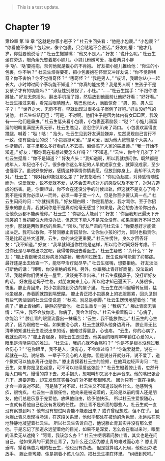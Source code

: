 > This is a test update.
# Chapter 19

第19章 第 19 章
“这就是你家小崽子？”
杜云生回头看：“他是小包裹。”
“小包裹？”
“你看他不像吗？包起来，像个包裹，只会哒哒不会说话。”
好友吐槽：“他才几岁，你就要他说话？”
杜云生撇撇嘴：“他又不是人。”
好友：“说什么呢。”
杜云生坐在旁边，眼角余光瞥着那小娃儿，小娃儿粉嫩可爱，抬着两只小胖手‘哒’、‘哒’要抱抱，奈何他就是狠心的不肯抱。
好友把小娃儿推给他：“你生的小包裹，你不哄？”
杜云生烦得要死，把小包裹抱在怀里又冲好友说：“你不觉得稀奇？你不害怕？你不觉得奇怪？”
“哪奇怪？”
“我是男人。”
“废话，我跟你从小一起长大，小时蹲过同个茅坑能不知道？”
“你真的能接受？我是男人啊！生孩子不是女孩子才有的功能吗？”
“涉及性别歧视了，小杜。”
“……”杜云生摆手：“不跟你瞎掰扯。”
好友无奈摇头，翻出手机搜了搜，然后放到他面前让他好好看：“好好看。”
杜云生接过来看，看完后眼睛瞪大、嘴巴也张大，满脸惊奇：“男、男、男人生子？！”
“世界之大，无奇不有。早就出现过很多生子案例了好吧。”好友没好气的说他。
杜云生结结巴巴：“可是，不对啊。他们生子是因为体内有女□□官，我没有——他们是蛊虫。”
杜云生低头看小包裹，小包裹歪着脑袋：“哒？”
小娃儿圆溜溜的眼睛里满是天真无邪，杜云生瞧见，没忍住叭叭亲了两口。
小包裹欢喜得直蹬腿，喊着：“哒！哒！”
抬头，杜云生见到好友满脸嫌弃，忽然发现自己言行不一致，便有些讪讪的说：“小包裹挺可爱。”
“是可爱，因为他大爸爸是个大美人。你挺能的，寨子里那么多好看的人不去搞，偏偏搞了人家的巫蛊师。”
“我一开始不知道。”
好友：“那你现在有想过要怎么样吗？”
“不知道。”
“云生，你今年几岁了？”
杜云生蹙眉：“你不是知道？”
好友点头：“我知道啊，所以我就想问你，既然都是成年人，年纪也不小了。很多像你这么年纪的人早就成家立业，就算没成家，至少也懂事了。虽说好聚好散，感情这种事情你情我愿，但放到你身上，我却不认为你对。”
杜云生：“你对我印象就那么差？”
好友指着他：“你见色起意，对待感情随性而为，说爱就爱，说不爱就不爱，从不会去考虑对方的感受以及不爱了，对对方造成的伤害。是，你很坦诚，你不会在还没分手的时候出轨，但这就不是变心了吗？我不是指责你必须从一而终，必须一辈子爱一个人，但是你至少要认真一点。”
杜云生闷闷的问：“你就指责我。”
好友翻白眼：“你是我朋友，我才骂你。至于你招惹来的滕止青，我就问你是不是真对他毫无感觉？如果是，我会想办法带你出去，让他永远都不能纠缠你。”
杜云生：“你那么大能耐？”
好友：“你当我知己遍天下开玩笑的？当初那位大师没办法，但这天下能人不是完全没有。如果真到万不得已的地步，那就是两败俱伤的后果。”
“所以，”好友严肃的问杜云生：“你要想好才能做出决定。我可以救你，不赞同滕止青囚禁你、让你生小孩的行为，同时也指责你。可是比起这些大道理，云生，你的决定更重要。”
杜云生愣住，良久才回答好友：“我不知道。”
好友：“我早就知道你性格是这样，所以给你时间好好考虑。不过你还是尽早做出决定吧，我得带你出去看医生。”
杜云生疑惑：“为什么？”
好友：“滕止青跟我说过你病发的症状，我询问过医生，医生说你可能患了抑郁症。最好还是出去检查一下，能尽早治疗就尽早。”
杜云生张嘴，想要拒绝。
好友淡淡打断他的话：“闭嘴，你没拒绝的权利。另外，你跟滕止青好好商量。没法说的话，我就把你们俩关在一屋里，没谈完不准出来。”
杜云生摸摸鼻子，没打断好友的话。
好友是老妈子性格，对朋友向来上心，所以他才知己遍天下，人脉很多。
夜里，滕止青回来，把小包裹抱到旁边的屋子里。
杜云生在房间里辗转反侧，猛地坐起身，赤着脚就跑到隔壁屋。
滕止青正把小包裹身上的衣服裹紧，回头见到有些气势汹汹的杜云生便说道：“秋凉，别总是赤脚。”
杜云生愣愣地望着他：“我病了。”
滕止青抬眸，静静的望着他。
杜云生重复一遍：“我病了。”
滕止青面无表情：“云生，我不会放你走。你病了，我会治好你。”
杜云生指着胸口：“心病了，你能治？”
滕止青的眼里流露出一抹痛苦：“云生，我不能放你走。”
杜云生的心生病了，因为跟他在一起。如果要治心病，杜云生就得从他身边离开。
滕止青无比清晰的知道杜云生没说出来的话，他难过得窒息，心也疼。
“云生，你的心病了，我就没病吗？”滕止青起身，朝杜云生走过去。他美丽的眼眸牢牢锁住心爱的人，眼里是清晰易见的难过。
“杜云生，我的心就不会痛吗？”
“你是不是根本没想过我会伤心？”
“在你眼里，我不是人，没有心，不会难过吗？”
“你说爱就爱，说在一起就在一起，说结婚、一辈子不变心的人是你。但是说分开就分开，说不爱了，道个歉就可以抽身离开也是你。”
滕止青摸着杜云生的脸颊，在他耳边轻声询问：“杜云生，如果你是见色起意，可不可以继续爱这张脸？”
杜云生瞪着滕止青，忽然开始大口喘气，慢慢的蹲下去，双手抱头，想喊叫却又发不出声音来。他的嘴巴张合几下，想要道歉，却又发现其实每次的‘对不起’都很残忍。
因为只有一直在拒绝，才会一直说对不起。
可是除了对不起，杜云生又不知道该说些什么，他感到愧疚，很愧疚。
杜云生一直很任性，他向来是被宠着的，无论是以前的情人还是朋友，他们总是乐意于宠爱他，放纵他自由，给予他快乐。
所以杜云生爱恨随心，一直就有着他自己也没有发现的任性。
滕止青不是外面的那些人，杜云生就一直没有察觉到吗？
他有没有想过阿青能不能走出来？
或许曾经想过，但不在乎。
因为滕止青总表现得冷淡，在这段关系里，他似乎都处在被动的角色里，永远站在原地静静地凝望着杜云生。
所以杜云生告诉自己，他说滕止青其实并没有那么爱他。于是忘记了那道永远望着他的目光，如果不是深爱，怎么会在看过来时，眼里的温柔无从遮掩？
“阿青，我该怎么办？”
杜云生哽咽着问滕止青，其实也是在问自己。
他如果真的不爱滕止青了，为什么还会因为滕止青的难过而心疼？
滕止青垂眸，望着痛苦为难的杜云生，他也没有办法。
但是就算陷入死局，他也没办法放手。
滕止青弯腰，像是抱着小孩儿似的，把杜云生抱在怀里。
“纠缠到死吧。”
